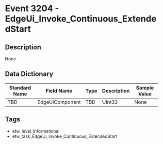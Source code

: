 # Event 3204 - EdgeUi_Invoke_Continuous_ExtendedStart

## Description
None

## Data Dictionary
|Standard Name|Field Name|Type|Description|Sample Value|
|---|---|---|---|---|
|TBD|EdgeUiComponent|TBD|UInt32|None|None|

## Tags
* etw_level_Informational
* etw_task_EdgeUi_Invoke_Continuous_ExtendedStart